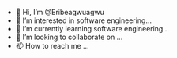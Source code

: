- 👋 Hi, I’m @Eribeagwuagwu
- 👀 I’m interested in software engineering...
- 🌱 I’m currently learning software engineering...
- 💞️ I’m looking to collaborate on ...
- 📫 How to reach me ...

<!---
Eribeagwuagwu/Eribeagwuagwu is a ✨ special ✨ repository because its `README.md` (this file) appears on your GitHub profile.
You can click the Preview link to take a look at your changes.
--->
